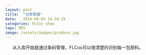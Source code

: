 ```yaml
---
layout: post
title:  "仓库管理"
date:   2016-09-03 14:34:25
categories: FLCos show
tags: MES
image: /assets/images/produce.jpg
---
```

&nbsp;&nbsp;&nbsp;&nbsp;&nbsp;&nbsp;从入库开始就通过条码管理，FLCos可以很清楚的识别每一包原料。



[jekyll]:      http://jekyllrb.com
[jekyll-gh]:   https://github.com/jekyll/jekyll
[jekyll-help]: https://github.com/jekyll/jekyll-help
